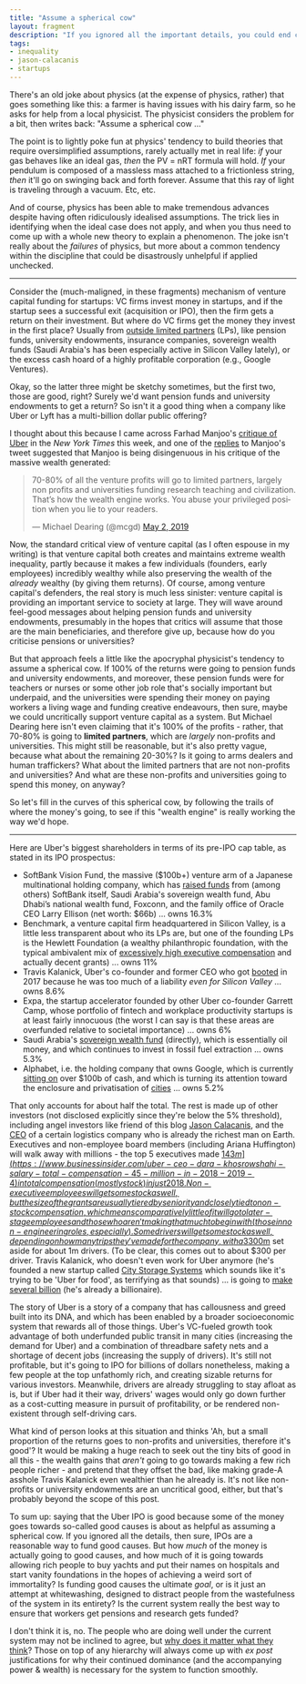 ```yaml
---
title: "Assume a spherical cow"
layout: fragment
description: "If you ignored all the important details, you could end concluding that the economy is going great and everything is fine."
tags:
- inequality
- jason-calacanis
- startups
---
```


There's an old joke about physics (at the expense of physics, rather) that goes something like this: a farmer is having issues with his dairy farm, so he asks for help from a local physicist. The physicist considers the problem for a bit, then writes back: "Assume a spherical cow ..."

The point is to lightly poke fun at physics' tendency to build theories that require oversimplified assumptions, rarely actually met in real life: _if_ your gas behaves like an ideal gas, _then_ the PV = nRT formula will hold. _If_ your pendulum is composed of a massless mass attached to a frictionless string, _then_ it'll go on swinging back and forth forever. Assume that this ray of light is traveling through a vacuum. Etc, etc.

And of course, physics has been able to make tremendous advances despite having often ridiculously idealised assumptions. The trick lies in identifying when the ideal case does not apply, and when you thus need to come up with a whole new theory to explain a phenomenon. The joke isn't really about the _failures_ of physics, but more about a common tendency within the discipline that could be disastrously unhelpful if applied unchecked.

***

Consider the (much-maligned, in these fragments) mechanism of venture capital funding for startups: VC firms invest money in startups, and if the startup sees a successful exit (acquisition or IPO), then the firm gets a return on their investment. But where do VC firms get the money they invest in the first place? Usually from [outside limited partners](https://agilevc.com/blog/2014/10/29/where-do-venture-capital-dollars-actually-come-from/) (LPs), like pension funds, university endowments, insurance companies, sovereign wealth funds (Saudi Arabia's has been especially active in Silicon Valley lately), or the excess cash hoard of a highly profitable corporation (e.g., Google Ventures).

Okay, so the latter three might be sketchy sometimes, but the first two, those are good, right? Surely we'd want pension funds and university endowments to get a return? So isn't it a good thing when a company like Uber or Lyft has a multi-billion dollar public offering?

I thought about this because I came across Farhad Manjoo's [critique of Uber](https://www.nytimes.com/2019/05/01/opinion/uber-ipo.html?smid=nytcore-ios-share) in the _New York Times_ this week, and one of the [replies](https://twitter.com/mcgd/status/1123965055316447232) to Manjoo's tweet suggested that Manjoo is being disingenuous in his critique of the massive wealth generated:

<blockquote class="twitter-tweet" data-lang="en"><p lang="en" dir="ltr">70-80% of all the venture profits will go to limited partners, largely non profits and universities funding research teaching and civilization. That’s how the wealth engine works. You abuse your privileged position when you lie to your readers.</p>&mdash; Michael Dearing (@mcgd) <a href="https://twitter.com/mcgd/status/1123965055316447232?ref_src=twsrc%5Etfw">May 2, 2019</a></blockquote>
<script async src="https://platform.twitter.com/widgets.js" charset="utf-8"></script>

Now, the standard critical view of venture capital (as I often espouse in my writing) is that venture capital both creates and maintains extreme wealth inequality, partly because it makes a few individuals (founders, early employees) incredibly wealthy while also preserving the wealth of the _already_ wealthy (by giving them returns). Of course, among venture capital's defenders, the real story is much less sinister: venture capital is providing an important service to society at large. They will wave around feel-good messages about helping pension funds and university endowments, presumably in the hopes that critics will assume that those are the main beneficiaries, and therefore give up, because how do you criticise pensions or universities?

But that approach feels a little like the apocryphal physicist's tendency to assume a spherical cow. If 100% of the returns were going to pension funds and university endowments, and moreover, these pension funds were for teachers or nurses or some other job role that's socially important but underpaid, and the universities were spending their money on paying workers a living wage and funding creative endeavours, then sure, maybe we could uncritically support venture capital as a system. But Michael Dearing here isn't even claiming that it's 100% of the profits - rather, that 70-80% is going to **limited partners**, which are _largely_ non-profits and universities. This might still be reasonable, but it's also pretty vague, because what about the remaining 20-30%? Is it going to arms dealers and human traffickers? What about the limited partners that are not non-profits and universities? And what are these non-profits and universities going to spend this money, on anyway?

So let's fill in the curves of this spherical cow, by following the trails of where the money's going, to see if this "wealth engine" is really working the way we'd hope.

***

Here are Uber's biggest shareholders in terms of its pre-IPO cap table, as stated in its IPO prospectus:

* SoftBank Vision Fund, the massive ($100b+) venture arm of a Japanese multinational holding company, which has [raised funds](https://pitchbook.com/news/articles/vision-fund-101-inside-softbanks-93b-vehicle) from (among others) SoftBank itself, Saudi Arabia's sovereign wealth fund, Abu Dhabi’s national wealth fund, Foxconn, and the family office of Oracle CEO Larry Ellison (net worth: $66b) ... owns 16.3%
* Benchmark, a venture capital firm headquartered in Silicon Valley, is a little less transparent about who its LPs are, but one of the founding LPs is the Hewlett Foundation (a wealthy philanthropic foundation, with the typical ambivalent mix of [excessively high executive compensation](https://hewlett.org/about-us/financials/) and actually decent grants) ... owns 11%
* Travis Kalanick, Uber's co-founder and former CEO who got [booted](https://www.cnbc.com/2017/06/21/uber-timeline-why-did-ceo-travis-kalanick-leave.html) in 2017 because he was too much of a liability _even for Silicon Valley_ ... owns 8.6%
* Expa, the startup accelerator founded by other Uber co-founder Garrett Camp, whose portfolio of fintech and workplace productivity startups is at least fairly innocuous (the worst I can say is that these areas are overfunded relative to societal importance) ... owns 6%
* Saudi Arabia's [sovereign wealth fund](https://www.bloomberg.com/news/articles/2018-11-03/the-inside-story-of-how-uber-got-into-business-with-the-saudi-arabian-government) (directly), which is essentially oil money, and which continues to invest in fossil fuel extraction  ... owns 5.3%
* Alphabet, i.e. the holding company that owns Google, which is currently [sitting on](https://www.cnn.com/2019/02/04/investing/google-alphabet-cash-dividend/index.html) over $100b of cash, and which is turning its attention toward the enclosure and privatisation of [cities](https://thebaffler.com/salvos/a-mess-on-the-sidewalk-lorinc) ... owns 5.2%

That only accounts for about half the total. The rest is made up of other investors (not disclosed explicitly since they're below the 5% threshold), including angel investors like friend of this blog [Jason Calacanis](/fragments/tags#jason-calacanis), and the [CEO](https://www.cbsnews.com/news/jeff-bezos-net-worth-uber-ipo-to-make-richest-man-in-the-world-even-richer/) of a certain logistics company who is already the richest man on Earth. Executives and non-employee board members (including Ariana Huffington) will walk away with millions - the top 5 executives made [$143m](https://www.businessinsider.com/uber-ceo-dara-khosrowshahi-salary-total-compensation-45-million-in-2018-2019-4) in total compensation (mostly stock) in just 2018. Non-executive employees will get some stock as well, but the size of the grants are usually tiered by seniority and closely tied to non-stock compensation, which means comparatively little of it will go to later-stage employees and those who aren't making that much to begin with (those in non-engineering roles, especially). Some drivers will get some stock as well, depending on how many trips they've made for the company, with a 3% pool (initially valued at around [$300m](https://www.marketwatch.com/story/meet-the-og-uber-and-lyft-drivers-who-could-cash-in-on-the-ipos-2019-03-01) set aside for about 1m drivers. (To be clear, this comes out to about $300 per driver. Travis Kalanick, who doesn't even work for Uber anymore (he's founded a new startup called [City Storage Systems](https://www.vox.com/2018/3/20/17145032/travis-kalanick-uber-new-job-ceo-real-estate-startup-city-storage-systems) which sounds like it's trying to be 'Uber for food', as terrifying as that sounds) ... is going to [make several billion](https://observer.com/2019/04/uber-ceo-travis-kalanick-ipo/) (he's already a billionaire).

The story of Uber is a story of a company that has callousness and greed built into its DNA, and which has been enabled by a broader socioeconomic system that rewards all of those things. Uber's VC-fueled growth took advantage of both underfunded public transit in many cities (increasing the demand for Uber) and a combination of threadbare safety nets and a shortage of decent jobs (increasing the supply of drivers). It's still not profitable, but it's going to IPO for billions of dollars nonetheless, making a few people at the top unfathomly rich, and creating sizable returns for various investors. Meanwhile, drivers are already struggling to stay afloat as is, but if Uber had it their way, drivers' wages would only go down further as a cost-cutting measure in pursuit of profitability, or be rendered non-existent through self-driving cars.

What kind of person looks at this situation and thinks 'Ah, but a small proportion of the returns goes to non-profits and universities, therefore it's good'? It would be making a huge reach to seek out the tiny bits of good in all this - the wealth gains that _aren't_ going to go towards making a few rich people richer - and pretend that they offset the bad, like making grade-A asshole Travis Kalanick even wealthier than he already is. It's not like non-profits or university endowments are an uncritical good, either, but that's probably beyond the scope of this post.

To sum up: saying that the Uber IPO is good because some of the money goes towards so-called good causes is about as helpful as assuming a spherical cow. If you ignored all the details, then sure, IPOs are a reasonable way to fund good causes. But how _much_ of the money is actually going to good causes, and how much of it is going towards allowing rich people to buy yachts and put their names on hospitals and start vanity foundations in the hopes of achieving a weird sort of immortality? Is funding good causes the ultimate _goal_, or is it just an attempt at whitewashing, designed to distract people from the wastefulness of the system in its entirety? Is the current system really the best way to ensure that workers get pensions and research gets funded?

I don't think it is, no. The people who are doing well under the current system may not be inclined to agree, but [why does it matter what they think](/posts/fragments-96)? Those on top of any hierarchy will always come up with _ex post_ justifications for why their continued dominance (and the accompanying power & wealth) is necessary for the system to function smoothly. 
